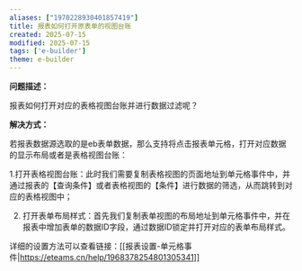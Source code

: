 ```yaml
---
aliases: ["1970228930401857419"]
title: 报表如何打开原表单的视图台账
created: 2025-07-15
modified: 2025-07-15
tags: ['e-builder']
theme: e-builder
---
```


**问题描述：**

报表如何打开对应的表格视图台账并进行数据过滤呢？

**解决方式：**

若报表数据源选取的是eb表单数据，那么支持将点击报表单元格，打开对应数据的显示布局或者是表格视图台账：

1.打开表格视图台账：此时我们需要复制表格视图的页面地址到单元格事件中，并通过报表的【查询条件】或者表格视图的【条件】进行数据的筛选，从而跳转到对应的表格视图中；

2. 打开表单布局样式：首先我们复制表单视图的布局地址到单元格事件中，并在报表中增加表单的数据ID字段，通过数据ID锁定并打开对应的表单布局样式。

详细的设置方法可以查看链接：[[报表设置-单元格事件|https://eteams.cn/help/1968378254801305341]]